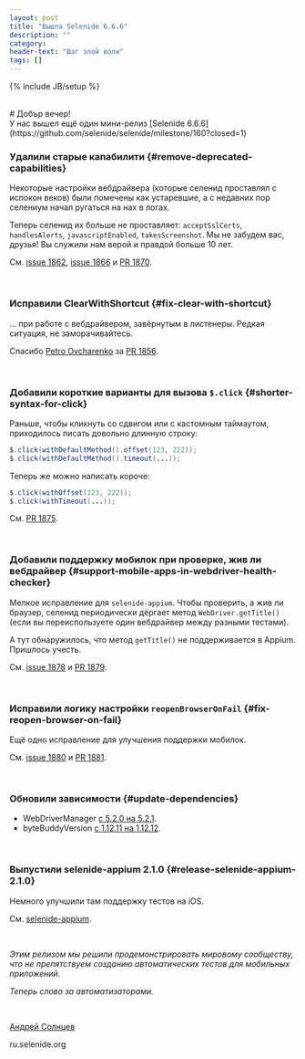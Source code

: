```yaml
---
layout: post
title: "Вышла Selenide 6.6.6"
description: ""
category:
header-text: "Шаг злой воли"
tags: []
---
```

{% include JB/setup %}

<br>
# Добър вечер!

<br>
У нас вышел ещё один мини-релиз [Selenide 6.6.6](https://github.com/selenide/selenide/milestone/160?closed=1)

### Удалили старые капабилити {#remove-deprecated-capabilities}

Некоторые настройки вебдрайвера (которые селенид проставлял с испокон веков) были помечены как устаревшие, а с недавних 
пор селениум начал ругаться на нах в логах. 

Теперь селенид их больше не проставляет: `acceptSslCerts`, `handlesAlerts`, `javascriptEnabled`, `takesScreenshot`.
Мы не забудем вас, друзья! Вы служили нам верой и правдой больше 10 лет.

См. [issue 1862](https://github.com/selenide/selenide/issues/1862), [issue 1866](https://github.com/selenide/selenide/issues/1866)
и [PR 1870](https://github.com/selenide/selenide/pull/1870).

<br>

### Исправили ClearWithShortcut {#fix-clear-with-shortcut}

... при работе с вебдрайвером, завёрнутым в листенеры. Редкая ситуация, не заморачивайтесь. 

Спасибо [Petro Ovcharenko](https://github.com/petroOv-PDFfiller) за [PR 1856](https://github.com/selenide/selenide/pull/1856).

<br>

### Добавили короткие варианты для вызова `$.click` {#shorter-syntax-for-click}

Раньше, чтобы кликнуть со сдвигом или с кастомным таймаутом, приходилось писать довольно длинную строку:
```java
$.click(withDefaultMethod().offset(123, 222));
$.click(withDefaultMethod().timeout(...));
```

Теперь же можно написать короче:
```java
$.click(withOffset(123, 222));
$.click(withTimeout(...));
```

См. [PR 1875](https://github.com/selenide/selenide/pull/1875).

<br>

### Добавили поддержку мобилок при проверке, жив ли вебдрайвер {#support-mobile-apps-in-webdriver-health-checker}

Мелкое исправление для `selenide-appium`.
Чтобы проверить, а жив ли браузер, селенид периодически дёргает метод `WebDriver.getTitle()` (если вы переиспользуете 
один вебдрайвер между разными тестами). 

А тут обнаружилось, что метод `getTitle()` не поддерживается в Appium. Пришлось учесть.

См. [issue 1878](https://github.com/selenide/selenide/issues/1878) и [PR 1879](https://github.com/selenide/selenide/pull/1879).

<br>

### Исправили логику настройки `reopenBrowserOnFail` {#fix-reopen-browser-on-fail}

Ещё одно исправление для улучшения поддержки мобилок.

См. [issue 1880](https://github.com/selenide/selenide/issues/1880) и [PR 1881](https://github.com/selenide/selenide/pull/1881).

<br>


### Обновили зависимости {#update-dependencies}

* WebDriverManager [с 5.2.0 на 5.2.1](https://github.com/bonigarcia/webdrivermanager/blob/master/CHANGELOG.md).
* byteBuddyVersion [с 1.12.11 на 1.12.12](https://github.com/selenide/selenide/pull/1872).

<br>

### Выпустили selenide-appium 2.1.0 {#release-selenide-appium-2.1.0}

Немного улучшили там поддержку тестов на iOS.

См. [selenide-appium](https://github.com/selenide/selenide-appium/blob/master/CHANGELOG).

<br>

_Этим релизом мы решили продемонстрировать мировому сообществу, что не препятствуем созданию автоматических тестов для мобильных приложений._

_Теперь слово за автоматизаторами._

<br>

[Андрей Солнцев](http://asolntsev.github.io/)

ru.selenide.org
